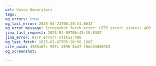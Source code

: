 ```yaml
---
url: Voice Generators
tags: 
og_errors: true
og_last_error: 2025-03-24T06:28:14.663Z
og_error_message: Screenshot fetch error: HTTP error! status: 400
jina_last_request: 2025-03-09T06:45:18.838Z
jina_error: HTTP error! status:400
og_last_fetch: 2025-03-07T05:20:56.180Z
site_uuid: 4380a67c-907c-4596-8b47-f6de336667b5
og_screenshot: 

---
```


